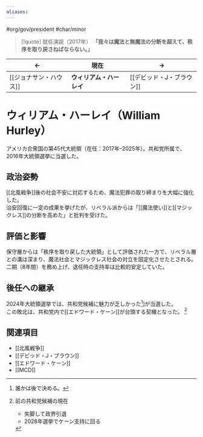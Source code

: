 ```yaml
---
aliases:
---
```

#org/gov/president #char/minor  

> [!quote] 就任演説（2017年）
> **「我々は魔法と無魔法の分断を超えて、秩序を取り戻さねばならない。」**

| <center>←</center> | <center>現在</center> | <center>→</center> |
| ------------------ | ------------------- | ------------------ |
| [[ジョナサン・ハウス]] | **ウィリアム・ハーレイ** | [[デビッド・J・ブラウン]] |

# ウィリアム・ハーレイ（William Hurley）

アメリカ合衆国の第45代大統領（在任：2017年–2025年）。共和党所属で、2016年大統領選挙に当選した。  

## 政治姿勢
[[北風戦争]]後の社会不安に対応するため、魔法犯罪の取り締まりを大幅に強化した。  
治安回復に一定の成果を挙げたが、リベラル派からは「[[魔法使い]]と[[マジックレス]]の分断を高めた」と批判を受けた。  

## 評価と影響
保守層からは「秩序を取り戻した大統領」として評価された一方で、リベラル層との溝は深まり、魔法社会とマジックレス社会の対立を固定化させたとされる。  
二期（8年間）を務め上げ、退任時の支持率は比較的安定していた。  

## 後任への継承
2024年大統領選挙では、共和党候補に魅力が乏しかった[^1]]が当選した。  
この敗北は、共和党内で[[エドワード・ケーン]]が台頭する契機となった。 [^2] 

## 関連項目
- [[北風戦争]]  
- [[デビッド・J・ブラウン]]  
- [[エドワード・ケーン]]  
- [[MCD]]  

[^1]: 誰かは後で決める。

[^2]: 前の共和党候補の現在
	- 失脚して政界引退
	- 2028年選挙でケーン支持に回る
